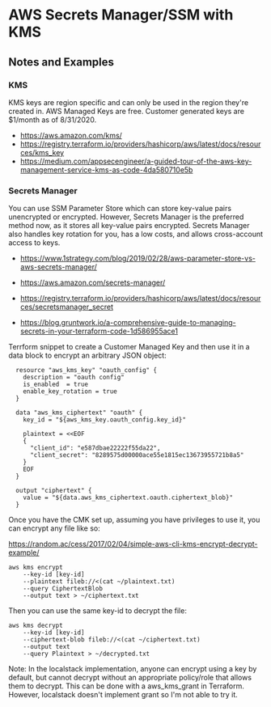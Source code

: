 # AWS Secrets Manager/SSM with KMS 
## Notes and Examples

### KMS

KMS keys are region specific and can only be used in the region they're created in. AWS Managed Keys are free.
Customer generated keys are $1/month as of 8/31/2020.

* https://aws.amazon.com/kms/
* https://registry.terraform.io/providers/hashicorp/aws/latest/docs/resources/kms_key
* https://medium.com/appsecengineer/a-guided-tour-of-the-aws-key-management-service-kms-as-code-4da580710e5b

### Secrets Manager

You can use SSM Parameter Store which can store key-value pairs unencrypted or encrypted.  However, 
Secrets Manager is the preferred method now, as it stores all key-value pairs encrypted. Secrets Manager
also handles key rotation for you, has a low costs, and allows cross-account access to keys.

* https://www.1strategy.com/blog/2019/02/28/aws-parameter-store-vs-aws-secrets-manager/

* https://aws.amazon.com/secrets-manager/
* https://registry.terraform.io/providers/hashicorp/aws/latest/docs/resources/secretsmanager_secret
* https://blog.gruntwork.io/a-comprehensive-guide-to-managing-secrets-in-your-terraform-code-1d586955ace1

Terrform snippet to create a Customer Managed Key and then use it in a data block to encrypt an
arbitrary JSON object:

```
  resource "aws_kms_key" "oauth_config" {
    description = "oauth config"
    is_enabled  = true
    enable_key_rotation = true
  }

  data "aws_kms_ciphertext" "oauth" {
    key_id = "${aws_kms_key.oauth_config.key_id}"

    plaintext = <<EOF
    {
      "client_id": "e587dbae22222f55da22",
      "client_secret": "8289575d00000ace55e1815ec13673955721b8a5"
    }
    EOF
  }

  output "ciphertext" {
    value = "${data.aws_kms_ciphertext.oauth.ciphertext_blob}"
  }
```

Once you have the CMK set up, assuming you have privileges to use it, you can encrypt any file like so:

https://random.ac/cess/2017/02/04/simple-aws-cli-kms-encrypt-decrypt-example/

```
aws kms encrypt 
	--key-id [key-id] 
	--plaintext fileb://<(cat ~/plaintext.txt) 
	--query CiphertextBlob 
	--output text > ~/ciphertext.txt
```

Then you can use the same key-id to decrypt the file:

```
aws kms decrypt 
	--key-id [key-id]
	--ciphertext-blob fileb://<(cat ~/ciphertext.txt) 
	--output text 
	--query Plaintext > ~/decrypted.txt
```

Note: In the localstack implementation, anyone can encrypt using a key by default, but cannot decrypt
without an appropriate policy/role that allows them to decrypt.  This can be done with a aws_kms_grant
in Terraform.  However, localstack doesn't implement grant so I'm not able to try it.


